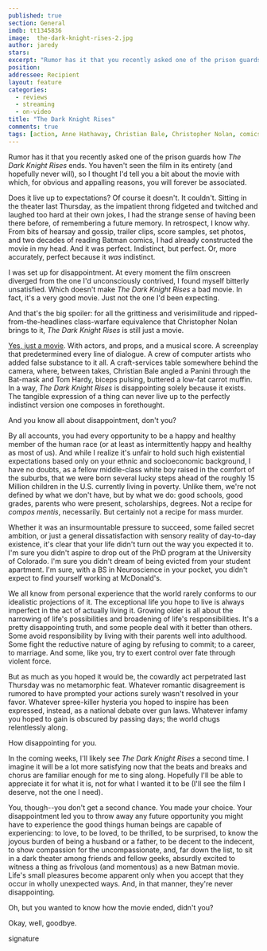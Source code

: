 ```yaml
---
published: true
section: General
imdb: tt1345836
image:  the-dark-knight-rises-2.jpg
author: jaredy
stars: 
excerpt: "Rumor has it that you recently asked one of the prison guards how <em>The Dark Knight Rises</em> ends. You haven&rsquo;t seen the film in its entirety (and hopefully never will), so I thought I&rsquo;d tell you a bit about the movie with which, for obvious and appalling reasons, you will forever be associated."
position: 
addressee: Recipient
layout: feature
categories:
  - reviews
  - streaming
  - on-video
title: "The Dark Knight Rises"
comments: true
tags: [action, Anne Hathaway, Christian Bale, Christopher Nolan, comics, Letters, The Dark Knight Rises]
---
```

Rumor has it that you recently asked one of the prison guards how _The Dark Knight Rises_ ends. You haven't seen the film in its entirety (and hopefully never will), so I thought I'd tell you a bit about the movie with which, for obvious and appalling reasons, you will forever be associated.

Does it live up to expectations? Of course it doesn't. It couldn't. Sitting in the theater last Thursday, as the impatient throng fidgeted and twitched and laughed too hard at their own jokes, I had the strange sense of having been there before, of remembering a future memory. In retrospect, I know why. From bits of hearsay and gossip, trailer clips, score samples, set photos, and two decades of reading Batman comics, I had already constructed the movie in my head. And it was perfect. Indistinct, but perfect. Or, more accurately, perfect because it _was_ indistinct.

I was set up for disappointment. At every moment the film onscreen diverged from the one I'd unconsciously contrived, I found myself bitterly unsatisfied. Which doesn't make _The Dark Knight Rises_ a bad movie. In fact, it's a very good movie. Just not the one I'd been expecting.

And that's the big spoiler: for all the grittiness and verisimilitude and ripped-from-the-headlines class-warfare equivalence that Christopher Nolan brings to it, _The Dark Knight Rises_ is still just a movie.

[Yes, just a movie][1]. With actors, and props, and a musical score. A screenplay that predetermined every line of dialogue. A crew of computer artists who added false substance to it all. A craft-services table somewhere behind the camera, where, between takes, Christian Bale angled a Panini through the Bat-mask and Tom Hardy, biceps pulsing, buttered a low-fat carrot muffin. In a way, _The Dark Knight Rises_ is disappointing solely because it exists. The tangible expression of a thing can never live up to the perfectly indistinct version one composes in forethought.

   [1]: /letters/2012/7/19/the-dark-knight-rises.html

And you know all about disappointment, don't you?

By all accounts, you had every opportunity to be a happy and healthy member of the human race (or at least as intermittently happy and healthy as most of us). And while I realize it's unfair to hold such high existential expectations based only on your ethnic and socioeconomic background, I have no doubts, as a fellow middle-class white boy raised in the comfort of the suburbs, that we were born several lucky steps ahead of the roughly 15 Million children in the U.S. currently living in poverty. Unlike them, we're not defined by what we don't have, but by what we do: good schools, good grades, parents who were present, scholarships, degrees. Not a recipe for _compos mentis_, necessarily. But certainly not a recipe for mass murder.  

Whether it was an insurmountable pressure to succeed, some failed secret ambition, or just a general dissatisfaction with sensory reality of day-to-day existence, it's clear that your life didn't turn out the way you expected it to. I'm sure you didn't aspire to drop out of the PhD program at the University of Colorado. I'm sure you didn't dream of being evicted from your student apartment. I'm sure, with a BS in Neuroscience in your pocket, you didn't expect to find yourself working at McDonald's.

We all know from personal experience that the world rarely conforms to our idealistic projections of it. The exceptional life you hope to live is always imperfect in the act of actually living it. Growing older is all about the narrowing of life's possibilities and broadening of life's responsibilities. It's a pretty disappointing truth, and some people deal with it better than others. Some avoid responsibility by living with their parents well into adulthood. Some fight the reductive nature of aging by refusing to commit; to a career, to marriage. And some, like you, try to exert control over fate through violent force.

But as much as you hoped it would be, the cowardly act perpetrated last Thursday was no metamorphic feat. Whatever romantic disagreement is rumored to have prompted your actions surely wasn't resolved in your favor. Whatever spree-killer hysteria you hoped to inspire has been expressed, instead, as a national debate over gun laws. Whatever infamy you hoped to gain is obscured by passing days; the world chugs relentlessly along.

How disappointing for you.

In the coming weeks, I'll likely see _The Dark Knight Rises_ a second time. I imagine it will be a lot more satisfying now that the beats and breaks and chorus are familiar enough for me to sing along. Hopefully I'll be able to appreciate it for what it is, not for what I wanted it to be (I'll see the film I deserve, not the one I need).

You, though--you don't get a second chance. You made your choice. Your disappointment led you to throw away any future opportunity you might have to experience the good things human beings are capable of experiencing: to love, to be loved, to be thrilled, to be surprised, to know the joyous burden of being a husband or a father, to be decent to the indecent, to show compassion for the uncompassionate, and, far down the list, to sit in a dark theater among friends and fellow geeks, absurdly excited to witness a thing as frivolous (and momentous) as a new Batman movie. Life's small pleasures become apparent only when you accept that they occur in wholly unexpected ways. And, in that manner, they're never disappointing.

Oh, but you wanted to know how the movie ended, didn't you?

Okay, well, goodbye.

signature